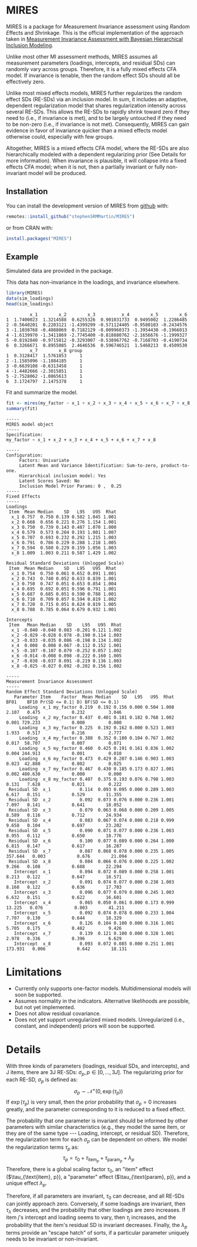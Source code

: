 
# MIRES

<!-- badges: start -->
<!-- badges: end -->

MIRES is a package for *M*easurement *I*nvariance assessment using *R*andom *E*ffects and *S*hrinkage.
This is the official implementation of the approach taken in [Measurement Invariance Assessment with Bayesian Hierarchical Inclusion Modeling](https://psyarxiv.com/qbdjt/).

Unlike most other MI assessment methods, MIRES assumes all measurement parameters (loadings, intercepts, and residual SDs) can randomly vary across groups.
Therefore, it is a fully mixed effects CFA model.
If invariance is tenable, then the random effect SDs should all be effectively zero.

Unlike most mixed effects models, MIRES further regularizes the random effect SDs (RE-SDs) via an inclusion model.
In sum, it includes an adaptive, dependent regularization model that shares regularization intensity across several RE-SDs.
This allows the RE-SDs to rapidly shrink toward zero if they need to (i.e., if invariance is met), and to be largely untouched if they need to be non-zero (i.e., if invariance is not met).
Consequently, MIRES can gain evidence in favor of invariance quicker than a mixed effects model otherwise could, especially with few groups.

Altogether, MIRES is a mixed effects CFA model, where the RE-SDs are also hierarchically modeled with a dependent regularizing prior (See Details for more information).
When invariance is plausible, it will collapse into a fixed effects CFA model; when it is not, then a partially invariant or fully non-invariant model will be produced.


## Installation

You can install the development version of MIRES from [github](https://github.com/stephenSRMMartin/MIRES) with:

``` r
remotes::install_github("stephenSRMMartin/MIRES")
```

or from CRAN with:
``` r
install.packages("MIRES")
```

## Example

Simulated data are provided in the package.

This data has non-invariance in the loadings, and invariance elsewhere.

``` r
library(MIRES)
data(sim_loadings)
head(sim_loadings)
```

```
         x_1        x_2        x_3          x_4        x_5        x_6
1  1.7400023  1.3214588  0.6255326  0.901031733  0.9495002  1.2286485
2 -0.5640201  0.2203121 -1.4399299 -0.571124405 -0.9580103 -0.2434576
3 -1.1030768 -0.4088069  0.7182129 -0.009960373 -1.3954430 -0.1966013
4 -1.6139970 -1.3411869 -2.7745400 -0.818880762 -2.1656676 -1.1999327
5 -0.8192840 -0.9715812 -0.3293007 -0.538967762 -0.7168703 -0.4190734
6  0.3266671  0.8955085  2.4646536  0.596746521  1.5468213  0.4509530
         x_7        x_8 group
1  0.3128417  1.5761853     1
2 -1.1585096 -1.1884185     1
3 -0.6639108 -0.6313458     1
4 -1.4482666 -2.3015851     1
5 -2.7528062 -1.0865613     1
6  3.1724797  2.1475378     1
```

Fit and summarize the model.

``` r
fit <- mires(my_factor ~ x_1 + x_2 + x_3 + x_4 + x_5 + x_6 + x_7 + x_8, group, sim_loadings, iter = 1000)
summary(fit)
```

```
-----
MIRES model object
-----
Specification:
my_factor ~ x_1 + x_2 + x_3 + x_4 + x_5 + x_6 + x_7 + x_8

-----
Configuration:
	 Factors: Univariate
	 Latent Mean and Variance Identification: Sum-to-zero, product-to-one.
	 Hierarchical inclusion model: Yes
	 Latent Scores Saved: No
	 Inclusion Model Prior Params: 0 ,  0.25
-----
Fixed Effects
-----
Loadings
 Item  Mean Median    SD   L95   U95  Rhat
  x_1 0.757  0.750 0.139 0.502 1.045 1.001
  x_2 0.668  0.656 0.221 0.276 1.154 1.001
  x_3 0.750  0.739 0.143 0.487 1.070 1.000
  x_4 0.579  0.573 0.204 0.193 1.001 1.007
  x_5 0.707  0.693 0.232 0.292 1.215 1.003
  x_6 0.791  0.786 0.229 0.288 1.218 1.005
  x_7 0.594  0.580 0.229 0.159 1.056 1.003
  x_8 1.009  1.003 0.211 0.587 1.429 1.002

Residual Standard Deviations (Unlogged Scale)
 Item  Mean Median    SD   L95   U95  Rhat
  x_1 0.754  0.750 0.061 0.652 0.891 1.001
  x_2 0.743  0.740 0.052 0.633 0.839 1.001
  x_3 0.750  0.747 0.051 0.653 0.854 1.004
  x_4 0.695  0.692 0.051 0.596 0.791 1.001
  x_5 0.687  0.685 0.051 0.590 0.788 1.001
  x_6 0.710  0.709 0.057 0.594 0.819 1.002
  x_7 0.720  0.715 0.051 0.624 0.819 1.005
  x_8 0.788  0.785 0.064 0.679 0.932 1.001

Intercepts
 Item   Mean Median    SD    L95   U95  Rhat
  x_1 -0.040 -0.040 0.083 -0.201 0.121 1.002
  x_2 -0.029 -0.028 0.078 -0.190 0.114 1.003
  x_3 -0.033 -0.035 0.086 -0.198 0.134 1.002
  x_4  0.008  0.008 0.067 -0.112 0.152 1.001
  x_5 -0.107 -0.107 0.079 -0.252 0.057 1.002
  x_6 -0.014 -0.008 0.098 -0.222 0.160 1.005
  x_7 -0.038 -0.037 0.091 -0.219 0.136 1.003
  x_8 -0.025 -0.027 0.092 -0.202 0.156 1.002

-----
Measurement Invariance Assessment
-----
Random Effect Standard Deviations (Unlogged Scale)
   Parameter Item    Factor  Mean Median    SD   L95   U95  Rhat    BF01    BF10 Pr(SD <= 0.1| D) BF(SD <= 0.1)
     Loading  x_1 my_factor 0.219  0.192 0.156 0.000 0.504 1.008   2.107   0.475            0.232         3.046
     Loading  x_2 my_factor 0.437  0.401 0.181 0.182 0.768 1.002   0.001 729.233            0.000         0.000
     Loading  x_3 my_factor 0.225  0.192 0.162 0.000 0.523 1.003   1.933   0.517            0.216         2.777
     Loading  x_4 my_factor 0.388  0.352 0.180 0.104 0.767 1.002   0.017  58.707            0.007         0.071
     Loading  x_5 my_factor 0.460  0.425 0.191 0.161 0.836 1.002   0.004 244.913            0.001         0.010
     Loading  x_6 my_factor 0.473  0.429 0.207 0.146 0.903 1.003   0.023  42.880            0.002         0.025
     Loading  x_7 my_factor 0.467  0.430 0.185 0.173 0.827 1.001   0.002 480.630            0.000         0.000
     Loading  x_8 my_factor 0.407  0.375 0.193 0.076 0.798 1.003   0.131   7.628            0.021         0.222
 Residual SD  x_1           0.114  0.093 0.095 0.000 0.289 1.003   6.617   0.151            0.529        11.355
 Residual SD  x_2           0.092  0.073 0.076 0.000 0.236 1.001   7.097   0.141            0.641        18.052
 Residual SD  x_3           0.079  0.063 0.068 0.000 0.209 1.005   8.589   0.116            0.712        24.934
 Residual SD  x_4           0.083  0.067 0.074 0.000 0.218 0.999   9.658   0.104            0.697        23.202
 Residual SD  x_5           0.090  0.071 0.077 0.000 0.236 1.003   8.955   0.112            0.650        18.776
 Residual SD  x_6           0.100  0.077 0.089 0.000 0.264 1.000   6.815   0.147            0.617        16.287
 Residual SD  x_7           0.087  0.068 0.078 0.000 0.235 1.005 357.644   0.003            0.676        21.094
 Residual SD  x_8           0.084  0.066 0.076 0.000 0.225 1.002   9.266   0.108            0.688        22.294
   Intercept  x_1           0.094  0.072 0.089 0.000 0.258 1.001   8.213   0.122            0.647        18.571
   Intercept  x_2           0.091  0.074 0.077 0.000 0.238 1.003   8.168   0.122            0.636        17.703
   Intercept  x_3           0.096  0.077 0.079 0.000 0.245 1.003   6.632   0.151            0.622        16.601
   Intercept  x_4           0.065  0.050 0.061 0.000 0.173 0.999  13.225   0.076            0.803        41.211
   Intercept  x_5           0.092  0.074 0.078 0.000 0.233 1.004   7.707   0.130            0.644        18.329
   Intercept  x_6           0.126  0.104 0.100 0.000 0.316 1.001   5.705   0.175            0.482         9.426
   Intercept  x_7           0.139  0.121 0.100 0.000 0.328 1.001   2.978   0.336            0.396         6.629
   Intercept  x_8           0.093  0.072 0.085 0.000 0.251 1.001 173.931   0.006            0.642        18.131
```

# Limitations

- Currently only supports one-factor models. Multidimensional models will soon be supported.
- Assumes normality in the indicators. Alternative likelihoods are possible, but not yet implemented.
- Does not allow residual covariance.
- Does not yet support unregularized mixed models. Unregularized (i.e., constant, and independent) priors will soon be supported.

# Details
With three kinds of parameters (loadings, residual SDs, and intercepts), and J items, there are 3J RE-SDs: $\sigma_p, p \in [0,\ldots,3J]$.
The regularizing prior for each RE-SD, $\sigma_p$ is defined as:
$$
\sigma_p \sim \mathcal{N}^+(0, \exp(\tau_p))
$$
If $\exp(\tau_p)$ is very small, then the prior probability that $\sigma_p = 0$ increases greatly, and the parameter corresponding to it is reduced to a fixed effect.

The probability that one parameter is invariant should be informed by other parameters with similar characteristics (e.g., they model the same item, or they are of the same type --- Loading, intercept, or residual SD).
Therefore, the regularization term for each $\sigma_p$ can be dependent on others.
We model the regularization terms $\tau_p$ as:
$$
\tau_p = \tau_0 + \tau_{\text{item}_p} + \tau_{\text{param}_p} + \lambda_p
$$
Therefore, there is a global scaling factor $\tau_0$, an "item" effect ($\tau_{\text{item}, p}), a "parameter" effect ($\tau_{\text{param}, p}), and a unique effect $\lambda_p$.

Therefore, if all parameters are invariant, $\tau_0$ can decrease, and all RE-SDs can jointly approach zero.
Conversely, if some loadings are invariant, then $\tau_{\lambda}$ decreases, and the probability that other loadings are zero increases.
If item $j$'s intercept and loading seems to vary, then $\tau_j$ increases, and the probability that the item's residual SD is invariant decreases.
Finally, the $\lambda_p$ terms provide an "escape hatch" of sorts, if a particular parameter uniquely needs to be invariant or non-invariant.

